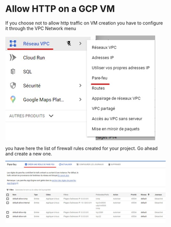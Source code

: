 # Allow HTTP on a GCP VM

If you choose not to allow http traffic on VM creation you have to configure it through the VPC Network menu

![reseau vpc](../images/reseau-vpc.jpg)

you have here the list of firewall rules created for your project. Go ahead and create a new one.

![create rule](../images/create-fw-rule.jpg)

